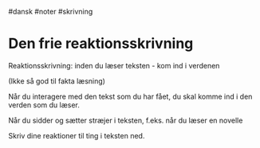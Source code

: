 #dansk #noter #skrivning 
# Den frie reaktionsskrivning
Reaktionsskrivning: inden du læser teksten - kom ind i verdenen

(Ikke så god til fakta læsning)

Når du interagere med den tekst som du har fået, du skal komme ind i den verden som du læser.

Når du sidder og sætter stræjer i teksten, f.eks. når du læser en novelle

Skriv dine reaktioner til ting i teksten ned.